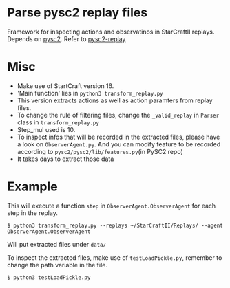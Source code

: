 # Parse pysc2 replay files

Framework for inspecting actions and observatinos in StarCraftII replays.
Depends on [pysc2](https://github.com/deepmind/pysc2). Refer to [pysc2-replay](https://github.com/narhen/pysc2-replay)

# Misc

- Make use of StartCraft version 16.
- 'Main function' lies in `python3 transform_replay.py`
- This version extracts actions as well as action paramters from replay files. 
- To change the rule of filtering files, change the `_valid_replay` in `Parser` class in `transform_replay.py`
- Step_mul used is 10.
- To inspect infos that will be recorded in the extracted files, please have a look on `ObserverAgent.py`. And you can modify feature to be recorded according to `pysc2/pysc2/lib/features.py`(in PySC2 repo)
- It takes days to extract those data

# Example

This will execute a function `step` in `ObserverAgent.ObserverAgent` for each step in the replay.

    $ python3 transform_replay.py --replays ~/StarCraftII/Replays/ --agent ObserverAgent.ObserverAgent

Will put extracted files under `data/`

To inspect the extracted files, make use of `testLoadPickle.py`, remember to change the path variable in the file.

    $ python3 testLoadPickle.py